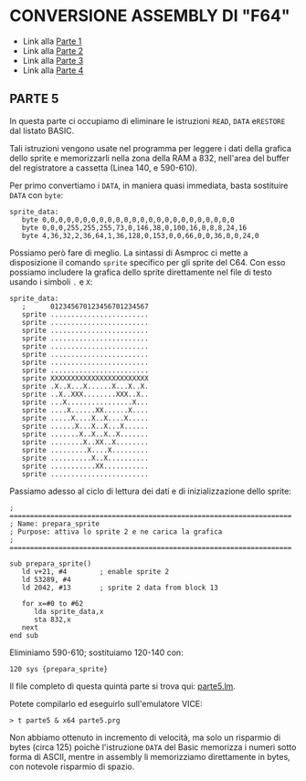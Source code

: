 # CONVERSIONE ASSEMBLY DI "F64" 

- Link alla [Parte 1](parte1.md)
- Link alla [Parte 2](parte2.md)
- Link alla [Parte 3](parte3.md)
- Link alla [Parte 4](parte4.md)

## PARTE 5

In questa parte ci occupiamo di eliminare le istruzioni `READ`, `DATA` e`RESTORE` 
dal listato BASIC.

Tali istruzioni vengono usate nel programma per leggere i dati della
grafica dello sprite e memorizzarli nella zona della RAM a 832, nell'area
del buffer del registratore a cassetta (Linea 140, e 590-610).

Per primo convertiamo i `DATA`, in maniera quasi immediata, basta 
sostituire `DATA` con `byte`:

```
sprite_data:
   byte 0,0,0,0,0,0,0,0,0,0,0,0,0,0,0,0,0,0,0,0,0,0,0,0
   byte 0,0,0,255,255,255,73,0,146,38,0,100,16,0,8,8,24,16
   byte 4,36,32,2,36,64,1,36,128,0,153,0,0,66,0,0,36,0,0,24,0
```
Possiamo però fare di meglio. La sintassi di Asmproc ci mette a disposizione
il comando `sprite` specifico per gli sprite del C64. Con esso possiamo
includere la grafica dello sprite direttamente nel file di testo
usando i simboli `.` e `X`:

```
sprite_data:
   ;      012345670123456701234567
   sprite ........................
   sprite ........................
   sprite ........................          
   sprite ........................
   sprite ........................
   sprite ........................
   sprite ........................
   sprite ........................
   sprite XXXXXXXXXXXXXXXXXXXXXXXX
   sprite .X..X...X......X...X..X.
   sprite ..X..XXX........XXX..X..
   sprite ...X................X...
   sprite ....X......XX......X....
   sprite .....X....X..X....X.....
   sprite ......X...X..X...X......
   sprite .......X..X..X..X.......
   sprite ........X..XX..X........
   sprite .........X....X.........
   sprite ..........X..X..........
   sprite ...........XX...........
   sprite ........................
```

Passiamo adesso al ciclo di lettura dei dati e di inizializzazione 
dello sprite:

```
; =====================================================================
; Name: prepara_sprite
; Purpose: attiva lo sprite 2 e ne carica la grafica
; =====================================================================

sub prepara_sprite()
   ld v+21, #4        ; enable sprite 2
   ld 53289, #4
   ld 2042, #13       ; sprite 2 data from block 13

   for x=#0 to #62
      lda sprite_data,x
      sta 832,x
   next
end sub  
```

Eliminiamo 590-610; sostituiamo 120-140 con:

```
120 sys {prepara_sprite}
```

Il file completo di questa quinta parte si trova qui: [parte5.lm](parte5.lm).

Potete compilarlo ed eseguirlo sull'emulatore VICE:

```
> t parte5 & x64 parte5.prg
```

Non abbiamo ottenuto in incremento di velocità, ma solo un risparmio di bytes (circa 125)
poichè l'istruzione `DATA` del Basic memorizza i numeri sotto forma di ASCII, mentre in
assembly li memorizziamo direttamente in bytes, con notevole risparmio di spazio.




